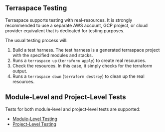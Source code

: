 ## Terraspace Testing

Terraspace supports testing with real-resources. It is strongly recommended to use a separate AWS account, GCP project, or cloud provider equivalent that is dedicated for testing purposes.

The usual testing process will:

1. Build a test harness. The test harness is a generated terraspace project with the specified modules and stacks.
2. Runs a `terraspace up` (`terraform apply`) to create real resources.
3. Check the resources. In this case, it simply checks for the terraform output.
4. Runs a `terraspace down` (`terraform destroy`) to clean up the real resources.

## Module-Level and Project-Level Tests

Tests for both module-level and project-level tests are supported:

* [Module-Level Testing](testing/module-testing.md)
* [Project-Level Testing](testing/project-testing.md)
